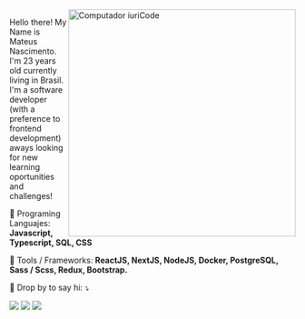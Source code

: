 <img src="https://raw.githubusercontent.com/MicaelliMedeiros/micaellimedeiros/master/image/computer-illustration.png" min-width="400px" max-width="400px" width="400px" align="right" alt="Computador iuriCode">

<p align="left"> 
  Hello there! My Name is Mateus Nascimento. I'm 23 years old currently living in Brasil. <br>
  I'm a software developer (with a preference to frontend development) aways looking for new learning oportunities and challenges!
</p>

<p align="left">
  🦄 Programing Languajes: <strong>Javascript, Typescript, SQL, CSS</strong>
</p>

<p align="left">
  💼 Tools / Frameworks: <strong>ReactJS, NextJS, NodeJS, Docker, PostgreSQL, Sass / Scss, Redux, Bootstrap.</strong>
</p>

<p align="left">
  💌 Drop by to say hi: ⤵️
</p>

<p align="left">
  <a href="#" alt="Email">
  <img src="https://img.shields.io/badge/Microsoft_Outlook-0078D4?style=flat-square&logo=microsoft-outlook&logoColor=white&link=mateus2021r@outlook.com" /></a>

  <a href="#" alt="Linkedin">
  <img src="https://img.shields.io/badge/-Linkedin-0e76a8?style=flat-square&logo=Linkedin&logoColor=white&link=https://www.linkedin.com/in/mateus-nascimento-735b7b1b6/" /></a>

  <a href="#" alt="Discord">
  <img src="https://img.shields.io/badge/Discord-7289DA?style=flat-square&logo=discord&logoColor=white&link=https://discord.com/users/4461/"/></a>
</p>  

